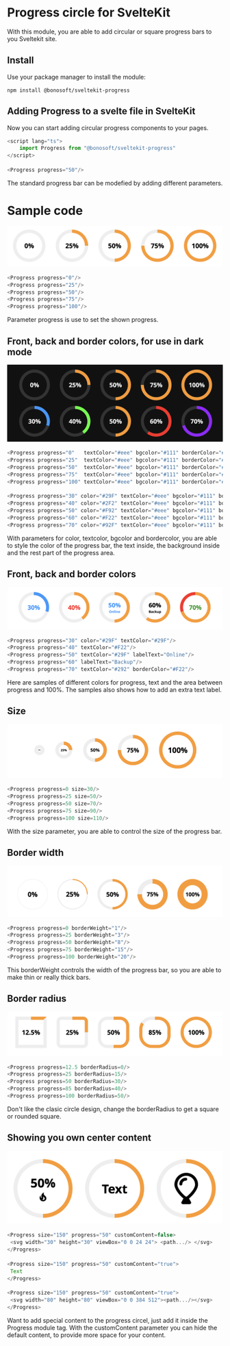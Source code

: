 # Progress circle for SvelteKit
With this module, you are able to add circular or square progress bars to you Sveltekit site. 

## Install
Use your package manager to install the module:
```shell
npm install @bonosoft/sveltekit-progress
```

## Adding Progress to a svelte file in SvelteKit
Now you can start adding circular progress components to your pages.
```ts
<script lang="ts">
	import Progress from "@bonosoft/sveltekit-progress"
</script>

<Progress progress="50"/>
```
The standard progress bar can be modefied by adding different parameters.

# Sample code
![Progress circles](https://github.com/bonosoft/sveltekit-progress/blob/c0bd0533f7766ad54eca52ef3121d0d657d8b2be/readme/style1.png?raw=true)
```ts
<Progress progress="0"/>
<Progress progress="25"/>
<Progress progress="50"/>
<Progress progress="75"/>
<Progress progress="100"/>
```
Parameter progress is use to set the shown progress.

## Front, back and border colors, for use in dark mode
![Progress circles](https://github.com/bonosoft/sveltekit-progress/blob/c0bd0533f7766ad54eca52ef3121d0d657d8b2be/readme/style2.png?raw=true)

```ts
<Progress progress="0"   textColor="#eee" bgcolor="#111" borderColor="#333"/>
<Progress progress="25"  textColor="#eee" bgcolor="#111" borderColor="#333"/>
<Progress progress="50"  textColor="#eee" bgcolor="#111" borderColor="#333"/>
<Progress progress="75"  textColor="#eee" bgcolor="#111" borderColor="#333"/>
<Progress progress="100" textColor="#eee" bgcolor="#111" borderColor="#333"/>

<Progress progress="30" color="#29F" textColor="#eee" bgcolor="#111" borderColor="#333"/>
<Progress progress="40" color="#2F2" textColor="#eee" bgcolor="#111" borderColor="#333"/>
<Progress progress="50" color="#F92" textColor="#eee" bgcolor="#111" borderColor="#333"/>
<Progress progress="60" color="#F22" textColor="#eee" bgcolor="#111" borderColor="#333"/>
<Progress progress="70" color="#92F" textColor="#eee" bgcolor="#111" borderColor="#333"/>
```
With parameters for color, textcolor, bgcolor and bordercolor, you are able to style the color of the progress bar, the text inside, the background inside and the rest part of the progress area.

## Front, back and border colors
![Progress circles](https://github.com/bonosoft/sveltekit-progress/blob/c0bd0533f7766ad54eca52ef3121d0d657d8b2be/readme/style3.png?raw=true)
```ts
<Progress progress="30" color="#29F" textColor="#29F"/>
<Progress progress="40" textColor="#F22"/>
<Progress progress="50" textColor="#29F" labelText="Online"/>
<Progress progress="60" labelText="Backup"/>
<Progress progress="70" textColor="#292" borderColor="#F22"/>
```
Here are samples of different colors for progress, text and the area between progress and 100%. The samples also shows how to add an extra text label.

## Size
![Progress circles](https://github.com/bonosoft/sveltekit-progress/blob/c0bd0533f7766ad54eca52ef3121d0d657d8b2be/readme/style4.png?raw=true)
```ts
<Progress progress=0 size=30/>
<Progress progress=25 size=50/>
<Progress progress=50 size=70/>
<Progress progress=75 size=90/>
<Progress progress=100 size=110/>
```
With the size parameter, you are able to control the size of the progress bar.

## Border width
![Progress circles](https://github.com/bonosoft/sveltekit-progress/blob/c0bd0533f7766ad54eca52ef3121d0d657d8b2be/readme/style5.png?raw=true)
```ts
<Progress progress=0 borderWeight="1"/>
<Progress progress=25 borderWeight="3"/>
<Progress progress=50 borderWeight="8"/>
<Progress progress=75 borderWeight="15"/>
<Progress progress=100 borderWeight="20"/>
```
This borderWeight controls the width of the progress bar, so you are able to make thin or really thick bars.

## Border radius
![Progress circles](https://github.com/bonosoft/sveltekit-progress/blob/c0bd0533f7766ad54eca52ef3121d0d657d8b2be/readme/style6.png?raw=true)
```ts
<Progress progress=12.5 borderRadius=0/>
<Progress progress=25 borderRadius=15/>
<Progress progress=50 borderRadius=30/>
<Progress progress=85 borderRadius=40/>
<Progress progress=100 borderRadius=50/>
```
Don't like the clasic circle design, change the borderRadius to get a square or rounded square.

## Showing you own center content
![Progress circles](https://github.com/bonosoft/sveltekit-progress/blob/c849398c291e6c8df53143d41401059109812850/readme/style7.png?raw=true)
```ts
<Progress size="150" progress="50" customContent=false>
 <svg width="30" height="30" viewBox="0 0 24 24"> <path.../> </svg>
</Progress>  

<Progress size="150" progress="50" customContent="true">
 Text
</Progress>  

<Progress size="150" progress="50" customContent="true">
 <svg width="80" height="80" viewBox="0 0 384 512"><path.../></svg>
</Progress>  
```
Want to add special content to the progress circel, just add it inside the Progress module tag. With the customContent parameter you can hide the default content, to provide more space for your content.